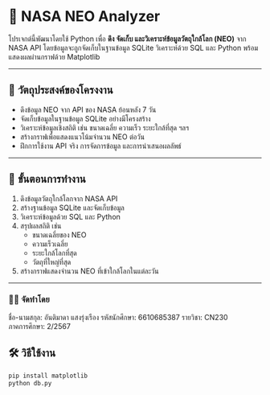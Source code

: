# 🌠 NASA NEO Analyzer

โปรเจกต์นี้พัฒนาโดยใช้ Python เพื่อ **ดึง จัดเก็บ และวิเคราะห์ข้อมูลวัตถุใกล้โลก (NEO)** จาก NASA API โดยข้อมูลจะถูกจัดเก็บในฐานข้อมูล SQLite วิเคราะห์ด้วย SQL และ Python พร้อมแสดงผลผ่านกราฟด้วย Matplotlib

---

## 🎯 วัตถุประสงค์ของโครงงาน

- ดึงข้อมูล NEO จาก API ของ NASA ย้อนหลัง 7 วัน
- จัดเก็บข้อมูลในฐานข้อมูล SQLite อย่างมีโครงสร้าง
- วิเคราะห์ข้อมูลเชิงสถิติ เช่น ขนาดเฉลี่ย ความเร็ว ระยะใกล้ที่สุด ฯลฯ
- สร้างกราฟเพื่อแสดงแนวโน้มจำนวน NEO ต่อวัน
- ฝึกการใช้งาน API จริง การจัดการข้อมูล และการนำเสนอผลลัพธ์

---


## 🔧 ขั้นตอนการทำงาน

1. ดึงข้อมูลวัตถุใกล้โลกจาก NASA API
2. สร้างฐานข้อมูล SQLite และจัดเก็บข้อมูล
3. วิเคราะห์ข้อมูลด้วย SQL และ Python
4. สรุปผลสถิติ เช่น
   - ขนาดเฉลี่ยของ NEO
   - ความเร็วเฉลี่ย
   - ระยะใกล้โลกที่สุด
   - วัตถุที่ใหญ่ที่สุด
5. สร้างกราฟแสดงจำนวน NEO ที่เข้าใกล้โลกในแต่ละวัน

---


### 👨‍💻 จัดทำโดย
ชื่อ-นามสกุล: อันติมาดา แสงรุ่งเรือง 
รหัสนักศึกษา: 6610685387
รายวิชา: CN230  
ภาคการศึกษา: 2/2567
## 🛠️ วิธีใช้งาน

```bash
pip install matplotlib
python db.py

